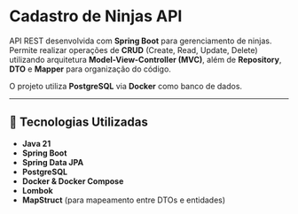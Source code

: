 # Cadastro de Ninjas API

API REST desenvolvida com **Spring Boot** para gerenciamento de ninjas.  
Permite realizar operações de **CRUD** (Create, Read, Update, Delete) utilizando arquitetura **Model-View-Controller (MVC)**, além de **Repository**, **DTO** e **Mapper** para organização do código.  

O projeto utiliza **PostgreSQL** via **Docker** como banco de dados.

---

## 🚀 Tecnologias Utilizadas
- **Java 21**
- **Spring Boot**
- **Spring Data JPA**
- **PostgreSQL**
- **Docker & Docker Compose**
- **Lombok**
- **MapStruct** (para mapeamento entre DTOs e entidades)

